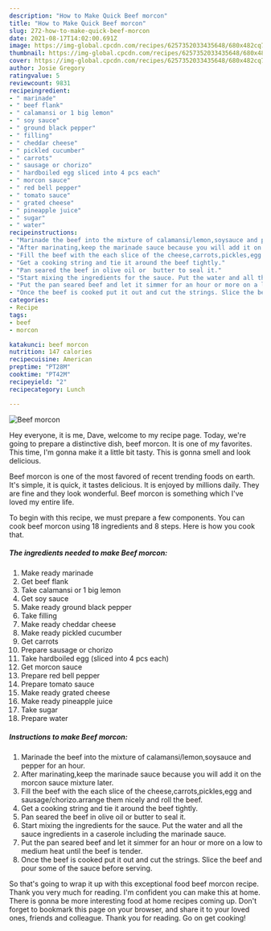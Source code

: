 ```yaml
---
description: "How to Make Quick Beef morcon"
title: "How to Make Quick Beef morcon"
slug: 272-how-to-make-quick-beef-morcon
date: 2021-08-17T14:02:00.691Z
image: https://img-global.cpcdn.com/recipes/6257352033435648/680x482cq70/beef-morcon-recipe-main-photo.jpg
thumbnail: https://img-global.cpcdn.com/recipes/6257352033435648/680x482cq70/beef-morcon-recipe-main-photo.jpg
cover: https://img-global.cpcdn.com/recipes/6257352033435648/680x482cq70/beef-morcon-recipe-main-photo.jpg
author: Josie Gregory
ratingvalue: 5
reviewcount: 9831
recipeingredient:
- " marinade"
- " beef flank"
- " calamansi or 1 big lemon"
- " soy sauce"
- " ground black pepper"
- " filling"
- " cheddar cheese"
- " pickled cucumber"
- " carrots"
- " sausage or chorizo"
- " hardboiled egg sliced into 4 pcs each"
- " morcon sauce"
- " red bell pepper"
- " tomato sauce"
- " grated cheese"
- " pineapple juice"
- " sugar"
- " water"
recipeinstructions:
- "Marinade the beef into the mixture of calamansi/lemon,soysauce and pepper for an hour."
- "After marinating,keep the marinade sauce because you will add it on the morcon sauce mixture later."
- "Fill the beef with the each slice of the cheese,carrots,pickles,egg and sausage/chorizo.arrange them nicely and roll the beef."
- "Get a cooking string and tie it around the beef tightly."
- "Pan seared the beef in olive oil or  butter to seal it."
- "Start mixing the ingredients for the sauce. Put the water and all the sauce ingredients in a caserole including the marinade sauce."
- "Put the pan seared beef and let it simmer for an hour or more on a low to medium heat until the beef is tender."
- "Once the beef is cooked put it out and cut the strings. Slice the beef and pour some of the sauce before serving."
categories:
- Recipe
tags:
- beef
- morcon

katakunci: beef morcon 
nutrition: 147 calories
recipecuisine: American
preptime: "PT28M"
cooktime: "PT42M"
recipeyield: "2"
recipecategory: Lunch

---
```



![Beef morcon](https://img-global.cpcdn.com/recipes/6257352033435648/680x482cq70/beef-morcon-recipe-main-photo.jpg)

Hey everyone, it is me, Dave, welcome to my recipe page. Today, we're going to prepare a distinctive dish, beef morcon. It is one of my favorites. This time, I'm gonna make it a little bit tasty. This is gonna smell and look delicious.

Beef morcon is one of the most favored of recent trending foods on earth. It's simple, it is quick, it tastes delicious. It is enjoyed by millions daily. They are fine and they look wonderful. Beef morcon is something which I've loved my entire life.




To begin with this recipe, we must prepare a few components. You can cook beef morcon using 18 ingredients and 8 steps. Here is how you cook that.

<!--inarticleads1-->

##### The ingredients needed to make Beef morcon:

1. Make ready  marinade
1. Get  beef flank
1. Take  calamansi or 1 big lemon
1. Get  soy sauce
1. Make ready  ground black pepper
1. Take  filling
1. Make ready  cheddar cheese
1. Make ready  pickled cucumber
1. Get  carrots
1. Prepare  sausage or chorizo
1. Take  hardboiled egg (sliced into 4 pcs each)
1. Get  morcon sauce
1. Prepare  red bell pepper
1. Prepare  tomato sauce
1. Make ready  grated cheese
1. Make ready  pineapple juice
1. Take  sugar
1. Prepare  water




<!--inarticleads2-->

##### Instructions to make Beef morcon:

1. Marinade the beef into the mixture of calamansi/lemon,soysauce and pepper for an hour.
1. After marinating,keep the marinade sauce because you will add it on the morcon sauce mixture later.
1. Fill the beef with the each slice of the cheese,carrots,pickles,egg and sausage/chorizo.arrange them nicely and roll the beef.
1. Get a cooking string and tie it around the beef tightly.
1. Pan seared the beef in olive oil or  butter to seal it.
1. Start mixing the ingredients for the sauce. Put the water and all the sauce ingredients in a caserole including the marinade sauce.
1. Put the pan seared beef and let it simmer for an hour or more on a low to medium heat until the beef is tender.
1. Once the beef is cooked put it out and cut the strings. Slice the beef and pour some of the sauce before serving.




So that's going to wrap it up with this exceptional food beef morcon recipe. Thank you very much for reading. I'm confident you can make this at home. There is gonna be more interesting food at home recipes coming up. Don't forget to bookmark this page on your browser, and share it to your loved ones, friends and colleague. Thank you for reading. Go on get cooking!
